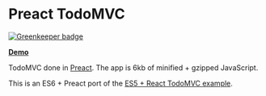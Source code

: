 # Preact TodoMVC

[![Greenkeeper badge](https://badges.greenkeeper.io/developit/preact-todomvc.svg)](https://greenkeeper.io/)

[**Demo**](https://preact-todomvc.surge.sh)

TodoMVC done in [Preact]. The app is 6kb of minified + gzipped JavaScript.

This is an ES6 + Preact port of the [ES5 + React TodoMVC example](https://github.com/tastejs/todomvc/tree/gh-pages/examples/react).

[preact]: https://github.com/developit/preact

